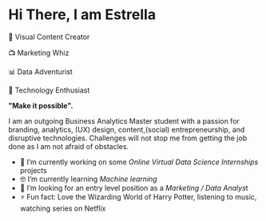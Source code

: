 # Hi There, I am Estrella

🌈 Visual Content Creator

📺 Marketing Whiz

📊 Data Adventurist

🤖 Technology Enthusiast 

**"Make it possible".**

I am an outgoing Business Analytics Master student with a passion for branding, analytics, (UX) design, content,(social) entrepreneurship, and disruptive technologies. Challenges will not stop me from getting the job done as I am not afraid of obstacles. 

- 🔭 I’m currently working on some *Online Virtual Data Science Internships* projects
- 🤓 I’m currently learning *Machine learning*
- 🤔 I’m looking for an entry level position as a *Marketing  / Data Analys*t
- ⚡ Fun fact: Love the Wizarding World of Harry Potter, listening to music, watching series on Netflix